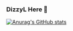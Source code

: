 ### DizzyL Here 👋
[![Anurag's GitHub stats](https://github-readme-stats.vercel.app/api?username=ws806416409&theme=buefy&show_icons=true)](https://github.com/anuraghazra/github-readme-stats)
<!--
**ws806416409/ws806416409** is a ✨ _special_ ✨ repository because its `README.md` (this file) appears on your GitHub profile.

Here are some ideas to get you started:

- 🔭 I’m currently working on ...
- 🌱 I’m currently learning ...
- 👯 I’m looking to collaborate on ...
- 🤔 I’m looking for help with ...
- 💬 Ask me about ...
- 📫 How to reach me: ...
- 😄 Pronouns: ...
- ⚡ Fun fact: ...
-->
